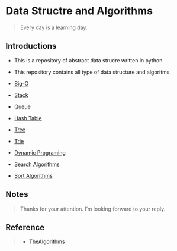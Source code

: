 # Data Structre and Algorithms

> Every day is a learning day.

## Introductions

- This is a repository of abstract data strucre written in python.
- This repository contains all type of data structure and algoritms.

- [Big-O](https://github.com/Krupeshgithub/dsa-python/tree/main/big-O)
- [Stack](https://github.com/Krupeshgithub/dsa-python/tree/main/stack)
- [Queue](https://github.com/Krupeshgithub/dsa-python/tree/main/queue)
- [Hash Table](https://github.com/Krupeshgithub/dsa-python/tree/main/hash_table)
- [Tree](https://github.com/Krupeshgithub/dsa-python/tree/main/tree_structure)
- [Trie](https://github.com/Krupeshgithub/dsa-python/tree/main/trie)
- [Dynamic Programing](https://github.com/Krupeshgithub/dsa-python/tree/main/dynamic_programing.py)
- [Search Algorithms](https://github.com/Krupeshgithub/dsa-python/tree/main/search_algos)
- [Sort Algorithms](https://github.com/Krupeshgithub/dsa-python/tree/main/sort_algos)

## Notes
> Thanks for your attention. I’m looking forward to your reply.


## Reference

>- [TheAlgorithms](https://github.com/TheAlgorithms/Python)
